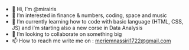 - 👋 Hi, I’m @mirairis
- 👀 I’m interested in finance & numbers, coding, space and music 
- 🌱 I’m currently learning how to code with basic language (HTML, CSS, JS) and i'm starting also a new corse in Data Analysis
- 💞️ I’m looking to collaborate on something big 
- 📫 How to reach me write me on : meriemnassiri1722@gmail.com

<!---
mirairis/mirairis is a ✨ special ✨ repository because its `README.md` (this file) appears on your GitHub profile.
You can click the Preview link to take a look at your changes.
--->
